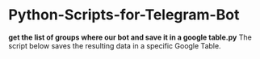 # Python-Scripts-for-Telegram-Bot

**get the list of groups where our bot and save it in a google table.py**
The script below saves the resulting data in a specific Google Table. 

